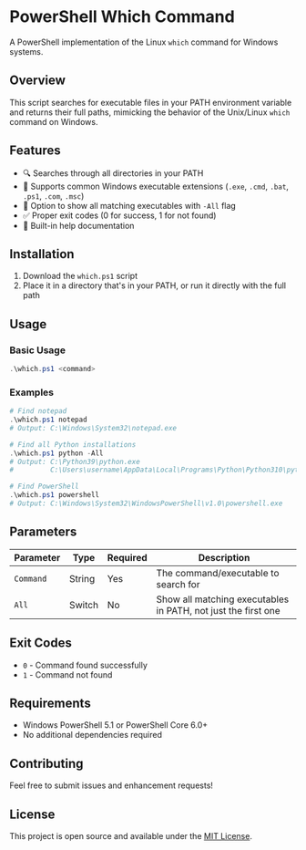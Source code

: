 # PowerShell Which Command

A PowerShell implementation of the Linux `which` command for Windows systems.

## Overview

This script searches for executable files in your PATH environment variable and returns their full paths, mimicking the behavior of the Unix/Linux `which` command on Windows.

## Features

- 🔍 Searches through all directories in your PATH
- 📁 Supports common Windows executable extensions (`.exe`, `.cmd`, `.bat`, `.ps1`, `.com`, `.msc`)
- 🔄 Option to show all matching executables with `-All` flag
- ✅ Proper exit codes (0 for success, 1 for not found)
- 📖 Built-in help documentation

## Installation

1. Download the `which.ps1` script
2. Place it in a directory that's in your PATH, or run it directly with the full path

## Usage

### Basic Usage
```powershell
.\which.ps1 <command>
```

### Examples
```powershell
# Find notepad
.\which.ps1 notepad
# Output: C:\Windows\System32\notepad.exe

# Find all Python installations
.\which.ps1 python -All
# Output: C:\Python39\python.exe
#         C:\Users\username\AppData\Local\Programs\Python\Python310\python.exe

# Find PowerShell
.\which.ps1 powershell
# Output: C:\Windows\System32\WindowsPowerShell\v1.0\powershell.exe
```

## Parameters

| Parameter | Type | Required | Description |
|-----------|------|----------|-------------|
| `Command` | String | Yes | The command/executable to search for |
| `All` | Switch | No | Show all matching executables in PATH, not just the first one |

## Exit Codes

- `0` - Command found successfully
- `1` - Command not found

## Requirements

- Windows PowerShell 5.1 or PowerShell Core 6.0+
- No additional dependencies required

## Contributing

Feel free to submit issues and enhancement requests!

## License

This project is open source and available under the [MIT License](LICENSE).